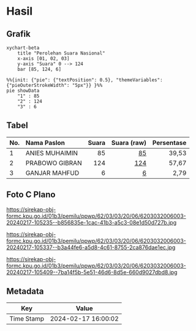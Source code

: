 # Hasil

## Grafik

```mermaid
xychart-beta
    title "Perolehan Suara Nasional"
    x-axis [01, 02, 03]
    y-axis "Suara" 0 --> 124
    bar [85, 124, 6]
```

```mermaid
%%{init: {"pie": {"textPosition": 0.5}, "themeVariables": {"pieOuterStrokeWidth": "5px"}} }%%
pie showData
    "1" : 85
    "2" : 124
    "3" : 6
```

## Tabel

| No. | Nama Paslon    | Suara | Suara (raw) | Persentase |
|:--- |:-------------- | -----:| -----------:| ----------:|
| 1   | ANIES MUHAIMIN | 85    | [85][p-1]   | 39,53      |
| 2   | PRABOWO GIBRAN | 124   | [124][p-2]  | 57,67      |
| 3   | GANJAR MAHFUD  | 6     | [6][p-3]    | 2,79       |


[p-1]: https://github.com/gigit-pemilu/pemilu-2024/blob/main/pilpres/hitung-suara/sub/62-kalimantan-tengah/sub/03-kapuas/sub/03-kapuas-timur/sub/2006-anjir-mambulau-barat/sub/003-tps/sub/paslon-1.txt
[p-2]: https://github.com/gigit-pemilu/pemilu-2024/blob/main/pilpres/hitung-suara/sub/62-kalimantan-tengah/sub/03-kapuas/sub/03-kapuas-timur/sub/2006-anjir-mambulau-barat/sub/003-tps/sub/paslon-2.txt
[p-3]: https://github.com/gigit-pemilu/pemilu-2024/blob/main/pilpres/hitung-suara/sub/62-kalimantan-tengah/sub/03-kapuas/sub/03-kapuas-timur/sub/2006-anjir-mambulau-barat/sub/003-tps/sub/paslon-3.txt

## Foto C Plano

https://sirekap-obj-formc.kpu.go.id/01b3/pemilu/ppwp/62/03/03/20/06/6203032006003-20240217-105235--b856835e-1cac-41b3-a5c3-08e1d50d727b.jpg

https://sirekap-obj-formc.kpu.go.id/01b3/pemilu/ppwp/62/03/03/20/06/6203032006003-20240217-105337--b3a44fe6-a5d8-4c61-8755-2ca876dae1ec.jpg

https://sirekap-obj-formc.kpu.go.id/01b3/pemilu/ppwp/62/03/03/20/06/6203032006003-20240217-105409--7ba14f5b-5e51-46d6-8d5e-660d9027dbd8.jpg


## Metadata

| Key        | Value               |
| ---------- | ------------------- |
| Time Stamp | 2024-02-17 16:00:02 |



